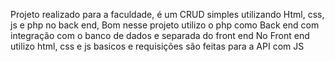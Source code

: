 Projeto realizado para a faculdade, é um CRUD simples utilizando Html, css, js e php no back end, 
Bom nesse projeto utilizo o php como Back end com integração com o banco de dados e separada do front end
No Front end utilizo html, css e js basicos e requisições são feitas para a API com JS
